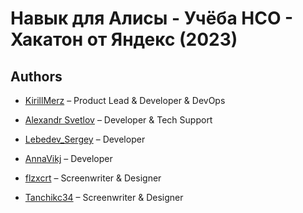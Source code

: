 # Навык для Алисы - Учёба НСО - Хакатон от Яндекс (2023)

## Authors
* [KirillMerz](https://github.com/KirillMerz) – Product Lead & Developer & DevOps

* [Alexandr Svetlov](https://github.com/GigantPro) – Developer & Tech Support
* [Lebedev_Sergey](https://github.com/LebedevSergeyV) – Developer
* [AnnaVikj](https://github.com/AnnaVikj) – Developer

* [flzxcrt](https://github.com/flzxcrt) – Screenwriter & Designer
* [Tanchikc34](https://github.com/Tanchikc34) – Screenwriter & Designer
